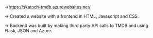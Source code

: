 ->https://skatoch-tmdb.azurewebsites.net/

-> Created a website with a frontend in HTML, Javascript and CSS.  

-> Backend was built by making third party API calls to TMDB and using Flask, JSON and Azure.
